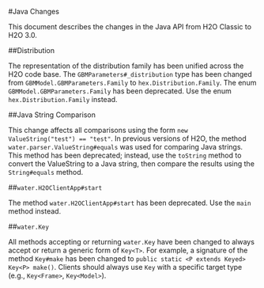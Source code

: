 #Java Changes

This document describes the changes in the Java API from H2O Classic to H2O 3.0. 

##Distribution

The representation of the distribution family has been unified across the H2O code base. The `GBMParameters#_distribution` type has been changed from `GBMModel.GBMParameters.Family` to `hex.Distribution.Family`. The enum `GBMModel.GBMParameters.Family` has been deprecated. Use the enum `hex.Distribution.Family` instead.


##Java String Comparison

This change affects all comparisons using the form `new ValueString("test") == "test"`. In previous versions of H2O, the method `water.parser.ValueString#equals` was used for comparing Java strings. This method has been deprecated; instead, use the `toString` method to convert the ValueString to a Java string, then compare the results using the `String#equals` method. 

##`water.H2OClientApp#start`

The method `water.H2OClientApp#start` has been deprecated. Use the `main` method instead. 


##`water.Key`

All methods accepting or returning `water.Key` have been changed to always accept or return a generic form of `Key<T>`. For example, a signature of the method `Key#make` has been changed to `public static <P extends Keyed> Key<P> make()`. Clients should always use `Key` with a specific target type (e.g., `Key<Frame>`, `Key<Model>`). 


